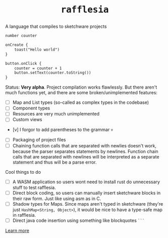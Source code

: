 <h1 align="center"><pre>rafflesia</pre></h1>

A language that compiles to sketchware projects


```txt
number counter

onCreate {
    toast("Hello world")
}

button.onClick {
    counter = counter + 1
    button.setText(counter.toString())
}
```

Status: <b>Very alpha</b>. Project compilation works flawlessly. But there aren't much functions yet, and there are some broken/unimplemented features:
 - [ ] Map and List types (so-called as complex types in the codebase)
 - [ ] Component types
 - [ ] Resources are very much unimplemented
 - [ ] Custom views
 - [v] I forgor to add parentheses to the grammar 💀
 - [ ] Packaging of project files
 - [ ] Chaining function calls that are separated with newlies doesn't work, because the parser separates statements by newlines. Function chain calls that are separated with newlines will be interpreted as a separate statement and thus will be a parse error.

Cool things to do
 - [ ] A WASM application so users wont need to install rust do unnecessary stuff to test rafflesia.
 - [ ] Direct block coding, so users can manually insert sketchware blocks in their raw form. Just like using asm as in C.
 - [ ] Shadow types for Maps. Since maps aren't typed in sketchware (they're just `HashMap<String, Object>`), it would be nice to have a type-safe map in rafflesia.
 - [ ] Direct java code insertion using something like blockquotes <code>```</code>

[Learn more](docs/rafflesia-overview.md)
